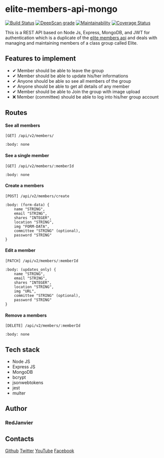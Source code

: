 # elite-members-api-mongo

[![Build Status](https://travis-ci.org/RedJanvier/elite-members-api-mongo.svg?branch=develop)](https://travis-ci.org/RedJanvier/elite-members-api-mongo)
[![DeepScan grade](https://deepscan.io/api/teams/6051/projects/7944/branches/88513/badge/grade.svg)](https://deepscan.io/dashboard#view=project&tid=6051&pid=7944&bid=88513)
[![Maintainability](https://api.codeclimate.com/v1/badges/5c7500f7c37a67b9b509/maintainability)](https://codeclimate.com/github/RedJanvier/elite-members-api-mongo/maintainability)
[![Coverage Status](https://coveralls.io/repos/github/RedJanvier/elite-members-api-mongo/badge.svg?branch=develop)](https://coveralls.io/github/RedJanvier/elite-members-api-mongo?branch=develop)

This is a REST API based on Node Js, Express, MongoDB, and JWT for authentication which is a duplicate of the [elite members api](https://github.com/RedJanvier/elite-members-api) and deals with managing and maintaining members of a class group called Elite.

## Features to implement

- ✔ Member should be able to leave the group
- ✔ Member should be able to update his/her informations
- ✔ Anyone should be able so see all members of the group
- ✔ Anyone should be able to get all details of any member
- ✔ Member should be able to Join the group with image upload
- ❌ Member (committee) should be able to log into his/her group account

## Routes

#### See all members

```
[GET] /api/v2/members/

:body: none
```

#### See a single member

```
[GET] /api/v2/members/:memberId

:body: none
```

#### Create a members

```
[POST] /api/v2/members/create

:body: (form-data) {
    name "STRING",
    email "STRING",
    shares "INTEGER",
    location "STRING",
    img "FORM-DATA",
    committee "STRING" (optional),
    password "STRING"
}
```

#### Edit a member

```
[PATCH] /api/v2/members/:memberId

:body: (updates_only) {
    name "STRING",
    email "STRING",
    shares "INTEGER",
    location "STRING",
    img "URL",
    committee "STRING" (optional),
    password "STRING"
}
```

#### Remove a members

```
[DELETE] /api/v2/members/:memberId

:body: none
```

## Tech stack

- Node JS
- Express JS
- MongoDB
- bcrypt
- jsonwebtokens
- jest
- multer

## Author

### **RedJanvier**

## Contacts

[Github](https://github.com/RedJanvier)
[Twitter](https://twitter.com/red_janvier)
[YouTube](https://www.youtube.com/channel/UCrQBNajZa-ibHBerJQ0kAiQ)
[Facebook](https://facebook.com/jan.h.red)
